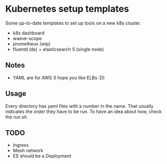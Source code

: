 # Kubernetes setup templates

Some up-to-date templates to set up tools on a new k8s cluster.

- k8s dashboard
- waeve-scope
- prometheus (wip)
- fluentd (ds) + elasticsearch 5 (single node)

## Notes

- YAML are for AWS (I hope you like ELBs :D)

## Usage

Every directory has yaml files with a number in the name.
That usually indicates the order they have to be run.
To have an idea about how, check the _run.sh_.

## TODO

- Ingress
- Mesh network
- ES should be a Deployment
